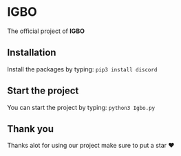 # IGBO
The official project of **IGBO**
## Installation
Install the packages by typing: ```pip3 install discord```
## Start the project
You can start the project by typing: ```python3 Igbo.py```
## Thank you
Thanks alot for using our project make sure to put a star ❤️
